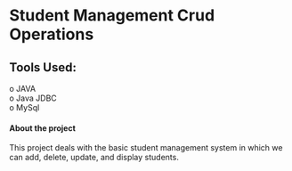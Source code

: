 # Student Management Crud Operations
## Tools Used:
  o JAVA <br />
  o Java JDBC <br />
  o MySql <br />

<h4>About the project</h4>
<p>This project deals with the basic student management system in which we can add, delete, update, and display students.</p>
